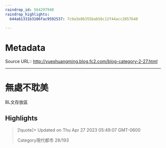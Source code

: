 ```yaml
---
raindrop_id: 564297940
raindrop_highlights:
  644a61331b3106fac9592537: 7c9a3e86355bab58c12f44acc2857640

---
```


# Metadata
Source URL:: http://yueshuangming.blog.fc2.com/blog-category-2-27.html


---
# 無處不耽美

BL文存放區

## Highlights

> [!quote]+ Updated on Thu Apr 27 2023 05:49:07 GMT-0600
>
> Category現代都市 28/193
